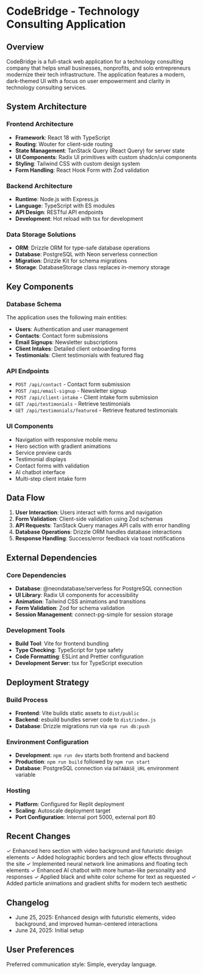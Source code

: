 # CodeBridge - Technology Consulting Application

## Overview

CodeBridge is a full-stack web application for a technology consulting company that helps small businesses, nonprofits, and solo entrepreneurs modernize their tech infrastructure. The application features a modern, dark-themed UI with a focus on user empowerment and clarity in technology consulting services.

## System Architecture

### Frontend Architecture
- **Framework**: React 18 with TypeScript
- **Routing**: Wouter for client-side routing
- **State Management**: TanStack Query (React Query) for server state
- **UI Components**: Radix UI primitives with custom shadcn/ui components
- **Styling**: Tailwind CSS with custom design system
- **Form Handling**: React Hook Form with Zod validation

### Backend Architecture
- **Runtime**: Node.js with Express.js
- **Language**: TypeScript with ES modules
- **API Design**: RESTful API endpoints
- **Development**: Hot reload with tsx for development

### Data Storage Solutions
- **ORM**: Drizzle ORM for type-safe database operations
- **Database**: PostgreSQL with Neon serverless connection
- **Migration**: Drizzle Kit for schema migrations
- **Storage**: DatabaseStorage class replaces in-memory storage

## Key Components

### Database Schema
The application uses the following main entities:
- **Users**: Authentication and user management
- **Contacts**: Contact form submissions
- **Email Signups**: Newsletter subscriptions
- **Client Intakes**: Detailed client onboarding forms
- **Testimonials**: Client testimonials with featured flag

### API Endpoints
- `POST /api/contact` - Contact form submission
- `POST /api/email-signup` - Newsletter signup
- `POST /api/client-intake` - Client intake form submission
- `GET /api/testimonials` - Retrieve testimonials
- `GET /api/testimonials/featured` - Retrieve featured testimonials

### UI Components
- Navigation with responsive mobile menu
- Hero section with gradient animations
- Service preview cards
- Testimonial displays
- Contact forms with validation
- AI chatbot interface
- Multi-step client intake form

## Data Flow

1. **User Interaction**: Users interact with forms and navigation
2. **Form Validation**: Client-side validation using Zod schemas
3. **API Requests**: TanStack Query manages API calls with error handling
4. **Database Operations**: Drizzle ORM handles database interactions
5. **Response Handling**: Success/error feedback via toast notifications

## External Dependencies

### Core Dependencies
- **Database**: @neondatabase/serverless for PostgreSQL connection
- **UI Library**: Radix UI components for accessibility
- **Animation**: Tailwind CSS animations and transitions
- **Form Validation**: Zod for schema validation
- **Session Management**: connect-pg-simple for session storage

### Development Tools
- **Build Tool**: Vite for frontend bundling
- **Type Checking**: TypeScript for type safety
- **Code Formatting**: ESLint and Prettier configuration
- **Development Server**: tsx for TypeScript execution

## Deployment Strategy

### Build Process
- **Frontend**: Vite builds static assets to `dist/public`
- **Backend**: esbuild bundles server code to `dist/index.js`
- **Database**: Drizzle migrations run via `npm run db:push`

### Environment Configuration
- **Development**: `npm run dev` starts both frontend and backend
- **Production**: `npm run build` followed by `npm run start`
- **Database**: PostgreSQL connection via `DATABASE_URL` environment variable

### Hosting
- **Platform**: Configured for Replit deployment
- **Scaling**: Autoscale deployment target
- **Port Configuration**: Internal port 5000, external port 80

## Recent Changes

✓ Enhanced hero section with video background and futuristic design elements
✓ Added holographic borders and tech glow effects throughout the site
✓ Implemented neural network line animations and floating tech elements
✓ Enhanced AI chatbot with more human-like personality and responses
✓ Applied black and white color scheme for text as requested
✓ Added particle animations and gradient shifts for modern tech aesthetic

## Changelog

- June 25, 2025: Enhanced design with futuristic elements, video background, and improved human-centered interactions
- June 24, 2025: Initial setup

## User Preferences

Preferred communication style: Simple, everyday language.